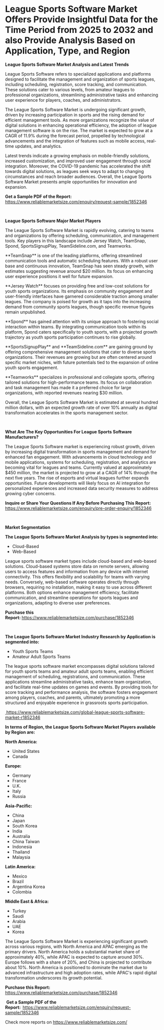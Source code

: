 <p><h1>League Sports Software Market Offers Provide Insightful Data for the Time Period from 2025 to 2032 and also Provide Analysis Based on Application, Type, and Region</h1></p><p><strong>League Sports Software Market Analysis and Latest Trends</strong></p>
<p><p>League Sports Software refers to specialized applications and platforms designed to facilitate the management and organization of sports leagues, including scheduling, registration, score tracking, and communication. These solutions cater to various levels, from amateur leagues to professional organizations, streamlining administrative tasks and enhancing user experience for players, coaches, and administrators.</p><p>The League Sports Software Market is undergoing significant growth, driven by increasing participation in sports and the rising demand for efficient management tools. As more organizations recognize the value of digital solutions in enhancing operational efficiency, the adoption of league management software is on the rise. The market is expected to grow at a CAGR of 11.9% during the forecast period, propelled by technological advancements and the integration of features such as mobile access, real-time updates, and analytics. </p><p>Latest trends indicate a growing emphasis on mobile-friendly solutions, increased customization, and improved user engagement through social integration. Moreover, the COVID-19 pandemic has accelerated the shift towards digital solutions, as leagues seek ways to adapt to changing circumstances and reach broader audiences. Overall, the League Sports Software Market presents ample opportunities for innovation and expansion.</p></p>
<p><strong>Get a Sample PDF of the Report:&nbsp;</strong> <a href="https://www.reliablemarketsize.com/enquiry/request-sample/1852346?utm_campaign=3205&utm_medium=2&utm_source=Github&utm_content=ia&utm_term=11032025&utm_id=league-sports-software">https://www.reliablemarketsize.com/enquiry/request-sample/1852346</a></p>
<p>&nbsp;</p>
<p><strong>League Sports Software Major Market Players</strong></p>
<p><p>The League Sports Software Market is rapidly evolving, catering to teams and organizations by offering scheduling, communication, and management tools. Key players in this landscape include Jersey Watch, TeamSnap, Spond, SportsSignupPlay, TeamSideline.com, and Teamworks.</p><p>**TeamSnap** is one of the leading platforms, offering streamlined communication tools and automatic scheduling features. With a robust user base and continuous innovation, TeamSnap has seen steady growth, with estimates suggesting revenue around $20 million. Its focus on enhancing user experience positions it well for future expansion.</p><p>**Jersey Watch** focuses on providing free and low-cost solutions for youth sports organizations. Its emphasis on community engagement and user-friendly interfaces have garnered considerable traction among smaller leagues. The company is poised for growth as it taps into the increasing demand from community sports leagues, though specific revenue figures remain unpublished.</p><p>**Spond** has gained attention with its unique approach to fostering social interaction within teams. By integrating communication tools within its platform, Spond caters specifically to youth sports, with a projected growth trajectory as youth sports participation continues to rise globally.</p><p>**SportsSignupPlay** and **TeamSideline.com** are gaining ground by offering comprehensive management solutions that cater to diverse sports organizations. Their revenues are growing but are often centered around specific market niches, with future potentials tied to the expansion of online youth sports engagement.</p><p>**Teamworks** specializes in professional and collegiate sports, offering tailored solutions for high-performance teams. Its focus on collaboration and task management has made it a preferred choice for large organizations, with reported revenues nearing $30 million.</p><p>Overall, the League Sports Software Market is estimated at several hundred million dollars, with an expected growth rate of over 10% annually as digital transformation accelerates in the sports management sector.</p></p>
<p>&nbsp;</p>
<p><strong>What Are The Key Opportunities For League Sports Software Manufacturers?</strong></p>
<p><p>The League Sports Software market is experiencing robust growth, driven by increasing digital transformation in sports management and demand for enhanced fan engagement. With advancements in cloud technology and mobile applications, systems for scheduling, registration, and analytics are becoming vital for leagues and teams. Currently valued at approximately $450 million, the market is projected to grow at a CAGR of 14% through the next five years. The rise of esports and virtual leagues further expands opportunities. Future developments will likely focus on AI integration for personalized experiences and increased data security measures to address growing cyber concerns.</p></p>
<p><strong>Inquire or Share Your Questions If Any Before Purchasing This Report:</strong> <a href="https://www.reliablemarketsize.com/enquiry/pre-order-enquiry/1852346?utm_campaign=3205&utm_medium=2&utm_source=Github&utm_content=ia&utm_term=11032025&utm_id=league-sports-software">https://www.reliablemarketsize.com/enquiry/pre-order-enquiry/1852346</a></p>
<p>&nbsp;</p>
<p><strong>Market Segmentation</strong></p>
<p><strong>The League Sports Software Market Analysis by types is segmented into:</strong></p>
<p><ul><li>Cloud-Based</li><li>Web-Based</li></ul></p>
<p><p>League sports software market types include cloud-based and web-based solutions. Cloud-based systems store data on remote servers, allowing users to access features and information from any device with internet connectivity. This offers flexibility and scalability for teams with varying needs. Conversely, web-based software operates directly through browsers, requiring no installation, making it easy to use across different platforms. Both options enhance management efficiency, facilitate communication, and streamline operations for sports leagues and organizations, adapting to diverse user preferences.</p></p>
<p><strong>Purchase this Report:&nbsp;</strong><a href="https://www.reliablemarketsize.com/purchase/1852346?utm_campaign=3205&utm_medium=2&utm_source=Github&utm_content=ia&utm_term=11032025&utm_id=league-sports-software">https://www.reliablemarketsize.com/purchase/1852346</a></p>
<p>&nbsp;</p>
<p><strong>The League Sports Software Market Industry Research by Application is segmented into:</strong></p>
<p><ul><li>Youth Sports Teams</li><li>Amateur Adult Sports Teams</li></ul></p>
<p><p>The league sports software market encompasses digital solutions tailored for youth sports teams and amateur adult sports teams, enabling efficient management of scheduling, registrations, and communication. These applications streamline administrative tasks, enhance team organization, and facilitate real-time updates on games and events. By providing tools for score tracking and performance analysis, the software fosters engagement among players, coaches, and parents, ultimately promoting a more structured and enjoyable experience in grassroots sports participation.</p></p>
<p><a href="https://www.reliablemarketsize.com/global-league-sports-software-market-r1852346?utm_campaign=3205&utm_medium=2&utm_source=Github&utm_content=ia&utm_term=11032025&utm_id=league-sports-software">&nbsp;https://www.reliablemarketsize.com/global-league-sports-software-market-r1852346</a></p>
<p><strong>In terms of Region, the League Sports Software Market Players available by Region are:</strong></p>
<p>
    <p> <strong> North America: </strong>
        <ul>
            <li>United States</li>
            <li>Canada</li>
        </ul>
        </p> 
    <p> <strong> Europe: </strong>
        <ul>
            <li>Germany</li>
            <li>France</li>
            <li>U.K.</li>
            <li>Italy</li>
            <li>Russia</li>
        </ul>
        </p> 
    <p> <strong> Asia-Pacific: </strong>
        <ul>
            <li>China</li>
            <li>Japan</li>
            <li>South Korea</li>
            <li>India</li>
            <li>Australia</li>
            <li>China Taiwan</li>
            <li>Indonesia</li>
            <li>Thailand</li>
            <li>Malaysia</li>
        </ul>
        </p> 
    <p> <strong> Latin America: </strong>
        <ul>
            <li>Mexico</li>
            <li>Brazil</li>
            <li>Argentina Korea</li>
            <li>Colombia</li>
        </ul>
        </p> 
    <p> <strong> Middle East & Africa: </strong>
        <ul>
            <li>Turkey</li>
            <li>Saudi</li>
            <li>Arabia</li>
            <li>UAE</li>
            <li>Korea</li>
        </ul>
    </p>
    </p>
<p><p>The League Sports Software Market is experiencing significant growth across various regions, with North America and APAC emerging as the primary drivers. North America holds a substantial market share of approximately 40%, while APAC is expected to capture around 30%. Europe follows with a share of 20%, and China is projected to contribute about 10%. North America is positioned to dominate the market due to advanced infrastructure and high adoption rates, while APAC's rapid digital transformation underscores its growth potential.</p></p>
<p><strong>Purchase this Report: </strong><a href="https://www.reliablemarketsize.com/purchase/1852346?utm_campaign=3205&utm_medium=2&utm_source=Github&utm_content=ia&utm_term=11032025&utm_id=league-sports-software">https://www.reliablemarketsize.com/purchase/1852346</a></p>
<p>&nbsp;<strong>Get a Sample PDF of the Report:&nbsp;&nbsp;</strong><a href="https://www.reliablemarketsize.com/enquiry/request-sample/1852346?utm_campaign=3205&utm_medium=2&utm_source=Github&utm_content=ia&utm_term=11032025&utm_id=league-sports-software">https://www.reliablemarketsize.com/enquiry/request-sample/1852346</a></p>
<p><strong></strong></p>
<p>Check more reports on <a href="https://www.reliablemarketsize.com/?utm_campaign=3205&utm_medium=2&utm_source=Github&utm_content=ia&utm_term=11032025&utm_id=league-sports-software">https://www.reliablemarketsize.com/</a></p>